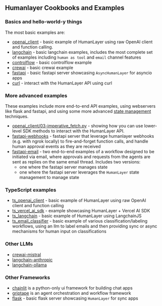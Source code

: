 ## Humanlayer Cookbooks and Examples

### Basics and hello-world-y things

The most basic examples are:

- [openai_client](./openai_client) - basic example of HumanLayer using raw OpenAI client and function calling.
- [langchain](./langchain) - basic langchain examples, includes the most complete set of examples including `human as tool` and `email` channel features
- [controlflow](./controlflow) - basic controlflow example
- [crewai](./crewai) - basic crewai example
- [fastapi](./fastapi) - basic fastapi server showcasing `AsyncHumanLayer` for asyncio apps
- [curl](./curl) - interact with the HumanLayer API using curl

### More advanced examples

These examples include more end-to-end API examples, using webservers like flask and fastapi, and using some more advanced [state management](https://humanlayer.dev/docs/core/state-management) techniques.

- [openai_client/03-imperative_fetch.py](./openai_client/03-imperative_fetch.py) - showing how you can use lower-level SDK methods to interact with the HumanLayer API.
- [fastapi-webhooks](./fastapi-webhooks) - fastapi server that leverage humanlayer webhooks (e.g. with ngrok locally) to fire-and-forget function calls, and handle human approval events as they are received
- [fastapi-email](./fastapi-email) - two end-to-end examples of a workflow designed to be initiated via email, where approvals and requests from the agents are sent as replies on the same email thread. Includes two versions:
  - one where the fastapi server manages state
  - one where the fastapi server leverages the `HumanLayer` state management to manage state

### TypeScript examples

- [ts_openai_client](./ts_openai_client) - basic example of HumanLayer using raw OpenAI client and function calling
- [ts_vercel_ai_sdk](./ts_vercel_ai_sdk) - example showcasing HumanLayer + Vercel AI SDK
- [ts_langchain](./ts_langchain) - basic example of HumanLayer using LangchainJS
- [ts_email_classifier](./ts_email_classifier) - basic example of various classification/labeling workflows, using an llm to label emails and then providing sync or async mechanisms for human input on classifications

### Other LLMs

- [crewai-mistral](./crewai-mistral)
- [langchain-anthropic](./langchain-anthropic)
- [langchain-ollama](./langchain-ollama)

### Other Frameworks

- [chainlit](./chainlit) is a python-only ui framework for building chat apps
- [griptape](./griptape) is an agent orchestration and workflow framework
- [flask](./flask) - basic flask server showcasing `HumanLayer` for sync apps
